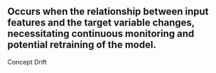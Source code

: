 Occurs when the relationship between input features and the target variable changes, necessitating continuous monitoring and potential retraining of the model.
---
Concept Drift
